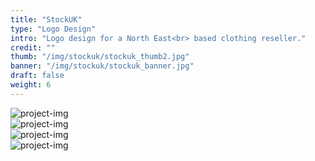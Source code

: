 ```yaml
---
title: "StockUK"
type: "Logo Design"
intro: "Logo design for a North East<br> based clothing reseller."
credit: ""
thumb: "/img/stockuk/stockuk_thumb2.jpg"
banner: "/img/stockuk/stockuk_banner.jpg"
draft: false
weight: 6
---
```

<div class="row">
    <div class="col-xs-12">
        <img src="/img/stockuk/stockuk_deboss2.jpg" alt="project-img" class="project-img">
    </div>
</div>
<div class="row">
    <div class="col-xs-12">
        <img src="/img/stockuk/stockuk_tags.jpg" alt="project-img" class="project-img">
    </div>
</div>
<div class="row end-xs">
    <div class="col-xs-12 col-sm-8">
        <img src="/img/stockuk/stockuk_icon.jpg" alt="project-img" class="project-img">
    </div>
</div>
<div class="row">
    <div class="col-xs-12 col-sm-8">
        <img src="/img/stockuk/stockuk_instagram.jpg" alt="project-img" class="project-img">
    </div>
</div>
